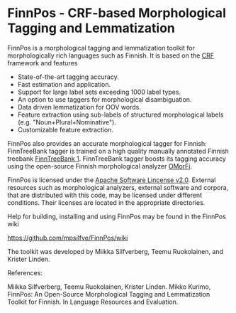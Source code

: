 # FinnPos - CRF-based Morphological Tagging and Lemmatization

FinnPos is a morphological tagging and lemmatization toolkit for
morphologically rich languages such as Finnish. It is based on the
[CRF](http://en.wikipedia.org/wiki/Conditional_random_field) framework
and features

* State-of-the-art tagging accuracy.
* Fast estimation and application.
* Support for large label sets exceeding 1000 label types.
* An option to use taggers for morphological disambiguation.
* Data driven lemmatization for OOV words.
* Feature extraction using sub-labels of structured morphological labels
  (e.g. "Noun+Plural+Nominative").
* Customizable feature extraction.

FinnPos also provides an accurate morphological tagger for Finnish:
FinnTreeBank tagger is trained on a high quality manually annotated
Finnish treebank [FinnTreeBank
1](http://www.ling.helsinki.fi/kieliteknologia/tutkimus/treebank/). FinnTreeBank
tagger boosts its tagging accuracy using the open-source Finnish
morphological analyzer [OMorFi](https://code.google.com/p/omorfi/).

FinnPos is licensed under the [Apache Software Lincense
v2.0](http://www.apache.org/licenses/LICENSE-2.0). External resources
such as morphological analyzers, external software and corpora, that
are distributed with this code, may be licensed under different
conditions. Their licenses are located in the appropriate directories.

Help for building, installing and using FinnPos may be found in the
FinnPos wiki

  https://github.com/mpsilfve/FinnPos/wiki
  
The toolkit was developed by Miikka Silfverberg, Teemu Ruokolainen, and Krister Linden.

References:

Miikka Silfverberg, Teemu Ruokolainen, Krister Linden. Mikko Kurimo, FinnPos: An Open-Source Morphological Tagging and Lemmatization Toolkit for Finnish. In Language Resources and Evaluation. 
